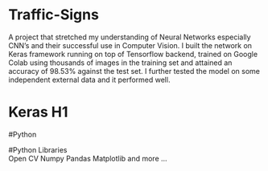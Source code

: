 # Traffic-Signs  

A project that stretched my understanding of Neural Networks especially CNN’s and their successful use in Computer Vision. I built the network on Keras framework running on top of Tensorflow backend, trained on Google Colab using thousands of images in the training set and attained an accuracy of 98.53% against the test set. I further tested the model on some independent external data and it performed well.


# Keras H1
#Python  

#Python Libraries  
Open CV
Numpy
Pandas
Matplotlib
and more ...
